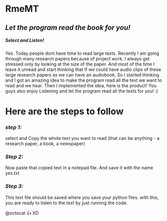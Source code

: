# RmeMT


## *Let the program read the book for you!*
##### Select and Listen!

Yes.
Today people dont have time to read large texts.
Recently I am going through many research papers because of project work. I always get stressed only by looking at the size of the paper.
And most of the time I leave it unread and start thinking that If we could have audio clips of these large research papers as we can have an audiobook.
So I started thinking and I got an amazing idea to make the program read all the text we want to read and we hear.
Then I implemented the idea, here is the product!
You guys also enjoy Listening and let the program read all the texts for you!
:)

# Here are the steps to follow
### *step 1:* 
select and Copy the whole text you want to read (that can be anything - a research paper, a book, a newspaper) 

### *Step 2:*
Now paste that copied text in a notepad file. And
 save it with the name yes.txt

### *Step 3:* 
This text file should be saved where you save your python files.
with this, you are ready to listen to the text by just running the code.

@octocat :+1:
XD


